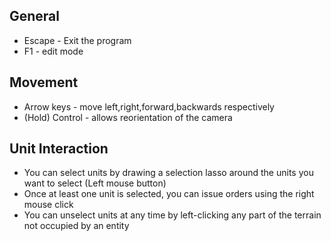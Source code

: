 ## General ##
  * Escape - Exit the program
  * F1 - edit mode

## Movement ##
  * Arrow keys - move left,right,forward,backwards respectively
  * (Hold) Control - allows reorientation of the camera

## Unit Interaction ##
  * You can select units by drawing a selection lasso around the units you want to select (Left mouse button)
  * Once at least one unit is selected, you can issue orders using the right mouse click
  * You can unselect units at any time by left-clicking any part of the terrain not occupied by an entity